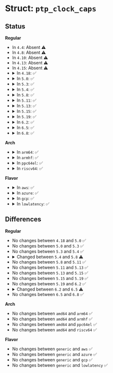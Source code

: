 # Struct: <code>ptp_clock_caps</code>

## Status
<b>Regular</b>
<ul>
<li>
In <code>4.4</code>: Absent ⚠️
</li>
<li>
In <code>4.8</code>: Absent ⚠️
</li>
<li>
In <code>4.10</code>: Absent ⚠️
</li>
<li>
In <code>4.13</code>: Absent ⚠️
</li>
<li>
In <code>4.15</code>: Absent ⚠️
</li>
<li>
<details>
<summary>In <code>4.18</code>: ✅</summary>

```c
struct ptp_clock_caps {
    int max_adj;
    int n_alarm;
    int n_ext_ts;
    int n_per_out;
    int pps;
    int n_pins;
    int cross_timestamping;
    int rsv[13];
};
```
</details>
</li>
<li>
<details>
<summary>In <code>5.0</code>: ✅</summary>

```c
struct ptp_clock_caps {
    int max_adj;
    int n_alarm;
    int n_ext_ts;
    int n_per_out;
    int pps;
    int n_pins;
    int cross_timestamping;
    int rsv[13];
};
```
</details>
</li>
<li>
<details>
<summary>In <code>5.3</code>: ✅</summary>

```c
struct ptp_clock_caps {
    int max_adj;
    int n_alarm;
    int n_ext_ts;
    int n_per_out;
    int pps;
    int n_pins;
    int cross_timestamping;
    int rsv[13];
};
```
</details>
</li>
<li>
<details>
<summary>In <code>5.4</code>: ✅</summary>

```c
struct ptp_clock_caps {
    int max_adj;
    int n_alarm;
    int n_ext_ts;
    int n_per_out;
    int pps;
    int n_pins;
    int cross_timestamping;
    int rsv[13];
};
```
</details>
</li>
<li>
<details>
<summary>In <code>5.8</code>: ✅</summary>

```c
struct ptp_clock_caps {
    int max_adj;
    int n_alarm;
    int n_ext_ts;
    int n_per_out;
    int pps;
    int n_pins;
    int cross_timestamping;
    int adjust_phase;
    int rsv[12];
};
```
</details>
</li>
<li>
<details>
<summary>In <code>5.11</code>: ✅</summary>

```c
struct ptp_clock_caps {
    int max_adj;
    int n_alarm;
    int n_ext_ts;
    int n_per_out;
    int pps;
    int n_pins;
    int cross_timestamping;
    int adjust_phase;
    int rsv[12];
};
```
</details>
</li>
<li>
<details>
<summary>In <code>5.13</code>: ✅</summary>

```c
struct ptp_clock_caps {
    int max_adj;
    int n_alarm;
    int n_ext_ts;
    int n_per_out;
    int pps;
    int n_pins;
    int cross_timestamping;
    int adjust_phase;
    int rsv[12];
};
```
</details>
</li>
<li>
<details>
<summary>In <code>5.15</code>: ✅</summary>

```c
struct ptp_clock_caps {
    int max_adj;
    int n_alarm;
    int n_ext_ts;
    int n_per_out;
    int pps;
    int n_pins;
    int cross_timestamping;
    int adjust_phase;
    int rsv[12];
};
```
</details>
</li>
<li>
<details>
<summary>In <code>5.19</code>: ✅</summary>

```c
struct ptp_clock_caps {
    int max_adj;
    int n_alarm;
    int n_ext_ts;
    int n_per_out;
    int pps;
    int n_pins;
    int cross_timestamping;
    int adjust_phase;
    int rsv[12];
};
```
</details>
</li>
<li>
<details>
<summary>In <code>6.2</code>: ✅</summary>

```c
struct ptp_clock_caps {
    int max_adj;
    int n_alarm;
    int n_ext_ts;
    int n_per_out;
    int pps;
    int n_pins;
    int cross_timestamping;
    int adjust_phase;
    int rsv[12];
};
```
</details>
</li>
<li>
<details>
<summary>In <code>6.5</code>: ✅</summary>

```c
struct ptp_clock_caps {
    int max_adj;
    int n_alarm;
    int n_ext_ts;
    int n_per_out;
    int pps;
    int n_pins;
    int cross_timestamping;
    int adjust_phase;
    int max_phase_adj;
    int rsv[11];
};
```
</details>
</li>
<li>
<details>
<summary>In <code>6.8</code>: ✅</summary>

```c
struct ptp_clock_caps {
    int max_adj;
    int n_alarm;
    int n_ext_ts;
    int n_per_out;
    int pps;
    int n_pins;
    int cross_timestamping;
    int adjust_phase;
    int max_phase_adj;
    int rsv[11];
};
```
</details>
</li>
</ul>
<b>Arch</b>
<ul>
<li>
<details>
<summary>In <code>arm64</code>: ✅</summary>

```c
struct ptp_clock_caps {
    int max_adj;
    int n_alarm;
    int n_ext_ts;
    int n_per_out;
    int pps;
    int n_pins;
    int cross_timestamping;
    int rsv[13];
};
```
</details>
</li>
<li>
<details>
<summary>In <code>armhf</code>: ✅</summary>

```c
struct ptp_clock_caps {
    int max_adj;
    int n_alarm;
    int n_ext_ts;
    int n_per_out;
    int pps;
    int n_pins;
    int cross_timestamping;
    int rsv[13];
};
```
</details>
</li>
<li>
<details>
<summary>In <code>ppc64el</code>: ✅</summary>

```c
struct ptp_clock_caps {
    int max_adj;
    int n_alarm;
    int n_ext_ts;
    int n_per_out;
    int pps;
    int n_pins;
    int cross_timestamping;
    int rsv[13];
};
```
</details>
</li>
<li>
<details>
<summary>In <code>riscv64</code>: ✅</summary>

```c
struct ptp_clock_caps {
    int max_adj;
    int n_alarm;
    int n_ext_ts;
    int n_per_out;
    int pps;
    int n_pins;
    int cross_timestamping;
    int rsv[13];
};
```
</details>
</li>
</ul>
<b>Flavor</b>
<ul>
<li>
<details>
<summary>In <code>aws</code>: ✅</summary>

```c
struct ptp_clock_caps {
    int max_adj;
    int n_alarm;
    int n_ext_ts;
    int n_per_out;
    int pps;
    int n_pins;
    int cross_timestamping;
    int rsv[13];
};
```
</details>
</li>
<li>
<details>
<summary>In <code>azure</code>: ✅</summary>

```c
struct ptp_clock_caps {
    int max_adj;
    int n_alarm;
    int n_ext_ts;
    int n_per_out;
    int pps;
    int n_pins;
    int cross_timestamping;
    int rsv[13];
};
```
</details>
</li>
<li>
<details>
<summary>In <code>gcp</code>: ✅</summary>

```c
struct ptp_clock_caps {
    int max_adj;
    int n_alarm;
    int n_ext_ts;
    int n_per_out;
    int pps;
    int n_pins;
    int cross_timestamping;
    int rsv[13];
};
```
</details>
</li>
<li>
<details>
<summary>In <code>lowlatency</code>: ✅</summary>

```c
struct ptp_clock_caps {
    int max_adj;
    int n_alarm;
    int n_ext_ts;
    int n_per_out;
    int pps;
    int n_pins;
    int cross_timestamping;
    int rsv[13];
};
```
</details>
</li>
</ul>

## Differences
<b>Regular</b>
<ul>
<li>
No changes between <code>4.18</code> and <code>5.0</code> ✅
</li>
<li>
No changes between <code>5.0</code> and <code>5.3</code> ✅
</li>
<li>
No changes between <code>5.3</code> and <code>5.4</code> ✅
</li>
<li>
<details>
<summary>Changed between <code>5.4</code> and <code>5.8</code> ⚠️</summary>
<ul>
<li>
<b>Field added. </b>
<code>int adjust_phase</code>
</li>
<li>
<b>Field type changed. </b>
<code>int rsv[13]</code> ➡️ <code>int rsv[12]</code>
</li>
</ul>
</details>
</li>
<li>
No changes between <code>5.8</code> and <code>5.11</code> ✅
</li>
<li>
No changes between <code>5.11</code> and <code>5.13</code> ✅
</li>
<li>
No changes between <code>5.13</code> and <code>5.15</code> ✅
</li>
<li>
No changes between <code>5.15</code> and <code>5.19</code> ✅
</li>
<li>
No changes between <code>5.19</code> and <code>6.2</code> ✅
</li>
<li>
<details>
<summary>Changed between <code>6.2</code> and <code>6.5</code> ⚠️</summary>
<ul>
<li>
<b>Field added. </b>
<code>int max_phase_adj</code>
</li>
<li>
<b>Field type changed. </b>
<code>int rsv[12]</code> ➡️ <code>int rsv[11]</code>
</li>
</ul>
</details>
</li>
<li>
No changes between <code>6.5</code> and <code>6.8</code> ✅
</li>
</ul>
<b>Arch</b>
<ul>
<li>
No changes between <code>amd64</code> and <code>arm64</code> ✅
</li>
<li>
No changes between <code>amd64</code> and <code>armhf</code> ✅
</li>
<li>
No changes between <code>amd64</code> and <code>ppc64el</code> ✅
</li>
<li>
No changes between <code>amd64</code> and <code>riscv64</code> ✅
</li>
</ul>
<b>Flavor</b>
<ul>
<li>
No changes between <code>generic</code> and <code>aws</code> ✅
</li>
<li>
No changes between <code>generic</code> and <code>azure</code> ✅
</li>
<li>
No changes between <code>generic</code> and <code>gcp</code> ✅
</li>
<li>
No changes between <code>generic</code> and <code>lowlatency</code> ✅
</li>
</ul>
